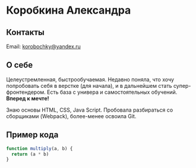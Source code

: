# Коробкина Александра
## Контакты
Email: korobochky@yandex.ru

## О себе
Целеустремленная, быстрообучаемая. Недавно поняла, что хочу попробовать себя в верстке (для начала), и в дальнейшем стать супер-фронтендером. Есть база с универа и самостоятельных обучений. **Вперед к мечте!**

Знаю основы HTML, CSS, Java Script. Пробовала разбираться со сборщиками (Webpack), более-менее освоила Git.

## Пример кода

```javascript
function multiply(a, b) {
  return (a * b)
}
```